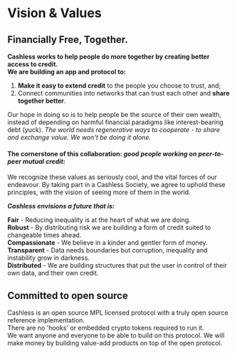 # Vision & Values

## Financially Free, Together.

**Cashless works to help people do more together by creating better access to credit.  
We are building an app and protocol to:**

1. **Make it easy to extend credit** to the people you choose to trust, and;
2. Connect communities into networks that can trust each other and **share together better**.

Our hope in doing so is to help people be the source of their own wealth, instead of depending on harmful financial paradigms like interest-bearing debt \(yuck\). _The world needs regenerative ways to cooperate - to share and exchange value. We won't be doing it alone._

#### **The cornerstone of this collaboration:** _**good people working on peer-to-peer mutual credit:**_

We recognize these values as seriously cool, and the vital forces of our endeavour. By taking part in a Cashless Society, we agree to uphold these principles, with the vision of seeing more of them in the world.

_**Cashless envisions a future that is:**_

**Fair** - Reducing inequality is at the heart of what we are doing.  
**Robust** - By distributing risk we are building a form of credit suited to changeable times ahead.  
**Compassionate** - We believe in a kinder and gentler form of money.  
**Transparent** - Data needs boundaries but corruption, inequality and instability grow in darkness.  
**Distributed** - We are building structures that put the user in control of their own data, and their own credit.

## Committed to open source

Cashless is an open source MPL licensed protocol with a truly open source reference implementation.  
There are no 'hooks' or embedded crypto tokens required to run it.  
We want anyone and everyone to be able to build on this protocol. We will make money by building value-add products on top of the open protocol.

